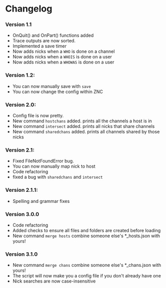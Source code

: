 # Changelog

### Version 1.1
  * OnQuit() and OnPart() functions added
  * Trace outputs are now sorted.
  * Implemented a save timer
  * Now adds nicks when a `WHO` is done on a channel
  * Now adds nicks when a `WHOIS` is done on a user
  * Now adds nicks when a `WHOWAS` is done on a user

### Version 1.2:
  * You can now manually save with `save`
  * You can now change the config within ZNC

### Version 2.0:
  * Config file is now pretty.
  * New command `hostchans` added. prints all the channels a host is in
  * New command `intersect` added.  prints all nicks that share channels
  * New command `sharedchans` added.  prints all channels shared by those nicks

### Version 2.1:
  * Fixed FileNotFoundError bug.
  * You can now manually map nick to host
  * Code refactoring
  * fixed a bug with `sharedchans` and `intersect`

### Version 2.1.1:
  * Spelling and grammar fixes

### Version 3.0.0
  * Code refactoring
  * Added checks to ensure all files and folders are created before loading
  * New command `merge hosts` combine someone else's *_hosts.json with yours!

### Version 3.1.0
  * New command `merge chans` combine someone else's *_chans.json with yours!
  * The script will now make you a config file if you don't already have one
  * Nick searches are now case-insensitive
